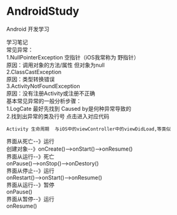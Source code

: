 # AndroidStudy
Android 开发学习

学习笔记    
常见异常：        
    1.NullPointerException  空指针（iOS我常称为 野指针）   
    原因：调用对象的方法/属性 但对象为null    
    2.ClassCastException   
    原因：类型转换错误   
    3.ActivityNotFoundException   
    原因：没有注册Activity或注册不正确   
基本常见异常的一般分析步骤：   
    1.LogCate 最好先找到 Caused by是何种异常导致的    
    2.找到出异常的类及行号 点击进入对应代码    
    
    
    Activity 生命周期  与iOS中的viewController中的viewDidLoad,等类似   
 界面从死亡--》运行   
     创建对象--》onCreate()-->onStart()-->onResume()   
 界面从运行--》死亡   
     onPause()-->onStop()-->onDestory()   
 界面从停止--》运行   
     onRestart()-->onStart()-->onResume()   
 界面从运行--》暂停   
     onPause()     
 界面从暂停--》运行   
     onResume()   

